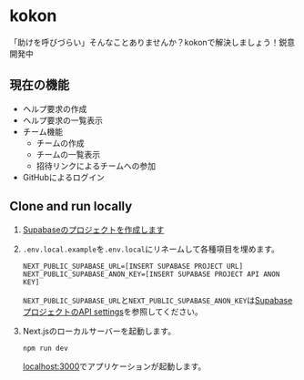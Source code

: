 # kokon

「助けを呼びづらい」そんなことありませんか？kokonで解決しましょう！鋭意開発中

## 現在の機能

- ヘルプ要求の作成
- ヘルプ要求の一覧表示
- チーム機能
    - チームの作成
    - チームの一覧表示
    - 招待リンクによるチームへの参加
- GitHubによるログイン

## Clone and run locally

1. [Supabaseのプロジェクトを作成します](https://database.new)

2. `.env.local.example`を`.env.local`にリネームして各種項目を埋めます。

   ```
   NEXT_PUBLIC_SUPABASE_URL=[INSERT SUPABASE PROJECT URL]
   NEXT_PUBLIC_SUPABASE_ANON_KEY=[INSERT SUPABASE PROJECT API ANON KEY]
   ```

   `NEXT_PUBLIC_SUPABASE_URL`と`NEXT_PUBLIC_SUPABASE_ANON_KEY`は[SupabaseプロジェクトのAPI settings](https://app.supabase.com/project/_/settings/api)を参照してください。

5. Next.jsのローカルサーバーを起動します。

   ```bash
   npm run dev
   ```

   [localhost:3000](http://localhost:3000/)でアプリケーションが起動します。
